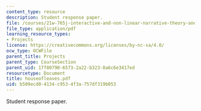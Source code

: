 ```yaml
---
content_type: resource
description: Student response paper.
file: /courses/21w-765j-interactive-and-non-linear-narrative-theory-and-practice-spring-2004/b509ecd04134c9534f3a757df319b053_houseofleaves.pdf
file_type: application/pdf
learning_resource_types:
- Projects
license: https://creativecommons.org/licenses/by-nc-sa/4.0/
ocw_type: OCWFile
parent_title: Projects
parent_type: CourseSection
parent_uid: 17f80790-6573-2a22-b323-8a6c6e3417ed
resourcetype: Document
title: houseofleaves.pdf
uid: b509ecd0-4134-c953-4f3a-757df319b053
---
```

Student response paper.